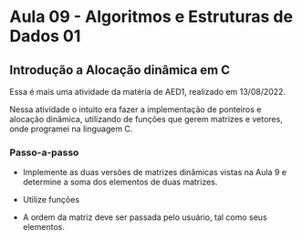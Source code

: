 # Aula 09 - Algoritmos e Estruturas de Dados 01
## Introdução a Alocação dinâmica em C

Essa é mais uma atividade da matéria de AED1, realizado em 13/08/2022.

Nessa atividade o intuito era fazer a implementação de ponteiros e alocação dinâmica, utilizando de funções que gerem matrizes e vetores, onde programei na linguagem C.

### Passo-a-passo

- Implemente as duas versões de matrizes dinâmicas  vistas na Aula 9 e determine a soma dos elementos de duas matrizes.

+ Utilize funções

+ A ordem da matriz deve ser passada pelo usuário, tal como seus elementos.
